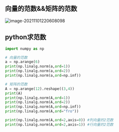 ## 向量的范数&&矩阵的范数

![image-20211101220608098](C:\Users\qinyuheng\AppData\Roaming\Typora\typora-user-images\image-20211101220608098.png)

## python求范数

```python
import numpy as np

# 向量的范数
a = np.arange(6)
print(np.linalg.norm(a,ord=1))
print(np.linalg.norm(a,ord=2))
print(np.linalg.norm(a,ord=np.inf))

# 矩阵的范数
A = np.arange(12).reshape((3,4))
print(A)
print(np.linalg.norm(A,ord=1))
print(np.linalg.norm(A,ord=2))
print(np.linalg.norm(A,ord=np.inf))
print(np.linalg.norm(A,ord="fro"))

print(np.linalg.norm(A,ord=2,axis=0)) #列向量的2范数
print(np.linalg.norm(A,ord=2,axis=1)) #行向量的2范数
```

